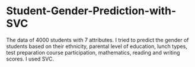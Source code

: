 # Student-Gender-Prediction-with-SVC
The data of 4000 students with 7 attributes. I tried to predict the gender of students based on their ethnicity, parental level of education, lunch types, test preparation course participation, mathematics, reading and writing scores. I used SVC. 
